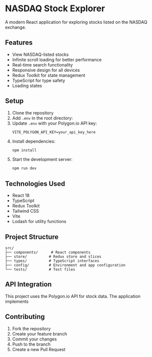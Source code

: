 # NASDAQ Stock Explorer

A modern React application for exploring stocks listed on the NASDAQ exchange.

## Features

- View NASDAQ-listed stocks
- Infinite scroll loading for better performance
- Real-time search functionality
- Responsive design for all devices
- Redux Toolkit for state management
- TypeScript for type safety
- Loading states

## Setup

1. Clone the repository
2. Add `.env` in the root directory:
3. Update `.env` with your Polygon.io API key:
   ```
   VITE_POLYGON_API_KEY=your_api_key_here
   ```
4. Install dependencies:
   ```bash
   npm install
   ```
5. Start the development server:
   ```bash
   npm run dev
   ```


## Technologies Used

- React 18
- TypeScript
- Redux Toolkit
- Tailwind CSS
- Vite
- Lodash for utility functions

## Project Structure

```
src/
├── components/      # React components
├── store/          # Redux store and slices
├── types/          # TypeScript interfaces
├── config/         # Environment and app configuration
└── tests/          # Test files
```

## API Integration

This project uses the Polygon.io API for stock data. The application implements

## Contributing

1. Fork the repository
2. Create your feature branch
3. Commit your changes
4. Push to the branch
5. Create a new Pull Request
